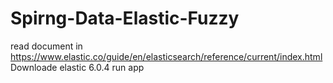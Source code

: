 # Spirng-Data-Elastic-Fuzzy
read document in https://www.elastic.co/guide/en/elasticsearch/reference/current/index.html
Downloade elastic 6.0.4
run app
